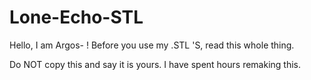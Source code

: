 # Lone-Echo-STL
Hello, I am Argos- ! Before you use my .STL 'S, read this whole thing.

Do NOT copy this and say it is yours. I have spent hours remaking this.
